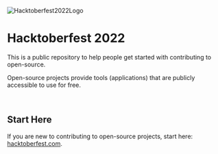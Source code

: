 ![Hacktoberfest2022Logo](https://external-preview.redd.it/d_6uprRJpBPS9-1ExJsjCWbbrQrHg8V1DxvTmCsSpH0.jpg?auto=webp&s=1643c642c980eef1048d3cf12950de91a9a7c6db)

# Hacktoberfest 2022

This is a public repository to help people get started with contributing to open-source.

Open-source projects provide tools (applications) that are publicly accessible to use for free.

<br>

## Start Here

If you are new to contributing to open-source projects, start here: [hacktoberfest.com](https://hacktoberfest.com).
